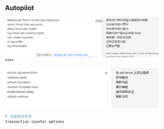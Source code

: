 

## **Autopilot**

![image-20220227182115243](image-20220227182115243.png)****

![image-20220227222310437](image-20220227222310437.png)



```bash
# 交易柜台选项
transaction counter options	
```

